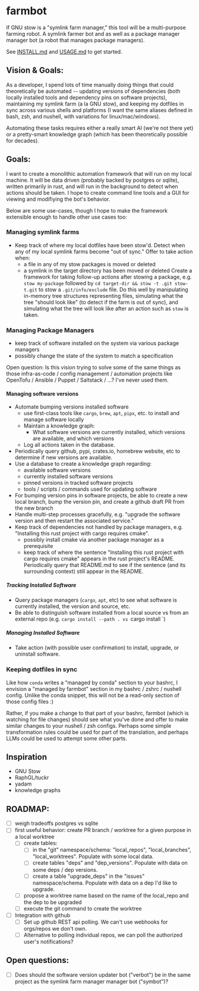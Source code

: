 # farmbot
If GNU stow is a "symlink farm manager," this tool will be a multi-purpose farming robot. A symlink farmer bot and as well as a package manager manager bot (a robot that manages package managers).

See [INSTALL.md](INSTALL.md) and [USAGE.md](USAGE.md) to get started.

## Vision & Goals:
As a developer, I spend lots of time manually doing things that could theoretically be automated -- updating versions of dependencies (both locally installed tools and dependency pins on software projects), maintaining my symlink farm (a la GNU stow), and keeping my dotfiles in sync across various shells and platforms (I want the same aliases defined in bash, zsh, and nushell, with variations for linux/mac/windows).

Automating these tasks requires either a really smart AI (we're not there yet) or a pretty-smart knowledge graph (which has been theoretically possible for decades).

## Goals:
I want to create a monolithic automation framework that will run on my local machine. It will be data driven (probably backed by postgres or sqlite), written primarily in rust, and will run in the background to detect when actions should be taken. I hope to create command line tools and a GUI for viewing and modifiying the bot's behavior.

Below are some use-cases, though I hope to make the framework extensible enough to handle other use cases too:

### Managing symlink farms
- Keep track of where my local dotfiles have been stow'd. Detect when any of my local symlink farms become "out of sync." Offer to take action when:
  - a file in any of my stow packages is moved or deleted
  - a symlink in the target directory has been moved or deleted
Create a framework for taking follow-up actions after stowing a package, e.g. `stow my-package` followed by `cd target-dir && stow -t .git stow-t.git` to stow a `.git/info/exclude` file.
Do this well by manipulating in-memory tree structures representing files, simulating what the tree "should look like" (to detect if the farm is out of sync), and simulating what the tree will look like after an action such as `stow` is taken.

### Managing Package Managers
- keep track of software installed on the system via various package managers
- possibly change the state of the system to match a specification

Open question: Is this vision trying to solve some of the same things as those infra-as-code / config management / automation projects like OpenTofu / Ansible / Puppet / Saltstack / ...? I've never used them.

#### Managing software versions
- Automate bumping versions installed software
  - use first-class tools like `cargo`, `brew`, `apt`, `pipx`, etc. to install and manage software locally
  - Maintain a knowledge graph:
    - What software versions are currently installed, which versions are available, and which versions
  - Log all actions taken in the database.
- Periodically query github, pypi, crates.io, homebrew website, etc to determine if new versions are available.
- Use a database to create a knowledge graph regarding:
  - available software versions
  - currently installed software versions
  - pinned versions in tracked software projects
  - tools / scripts / commands used for updating software
- For bumping version pins in software projects, be able to create a new local branch, bump the version pin, and create a github draft PR from the new branch
- Handle multi-step processes gracefully, e.g. "upgrade the software version and then restart the associated service."
- Keep track of dependencies not handled by package managers, e.g. "Installing this rust project with cargo requires cmake".
  - possibly install cmake via another package manager as a prerequisite
  - keep track of where the sentence "Installing this rust project with cargo requires cmake" appears in the rust project's README. Periodically query that README.md to see if the sentence (and its surrounding context) still appear in the README.

##### Tracking Installed Software
- Query package managers (`cargo`, `apt`, etc) to see what software is currently installed, the version and source, etc.
- Be able to distinguish software installed from a local source vs from an external repo (e.g. `cargo install --path . vs `cargo install <hosted-package>`)

##### Managing Installed Software
- Take action (with possible user confirmation) to install, upgrade, or uninstall software.

### Keeping dotfiles in sync
Like how `conda` writes a "managed by conda" section to your bashrc, I envision a "managed by farmbot"
section in my bashrc / zshrc / nushell config. Unlike the conda snippet, this will not be a read-only section
of those config files :)

Rather, if you make a change to that part of your bashrc, farmbot (which is watching for file changes) should
see what you've done and offer to make similar changes to your nushell / zsh configs.
Perhaps some simple transformation rules could be used for part of the translation,
and perhaps LLMs could be used to attempt some other parts.

## Inspiration
- GNU Stow
- RaphGL/tuckr
- yadam
- knowledge graphs

## ROADMAP:
- [ ] weigh tradeoffs postgres vs sqlite
- [ ] first useful behavior: create PR branch / worktree for a given purpose in a local worktree
  - [ ] create tables:
    - [ ] in the "git" namespace/schema: "local_repos", "local_branches", "local_worktrees". Populate with some local data.
    - [ ] create tables "deps" and "dep_versions". Populate with data on some deps / dep versions. 
    - [ ] create a table "upgrade_deps" in the "issues" namespace/schema. Populate with data on a dep I'd like to upgrade.
  - [ ] propose a worktree name based on the name of the local_repo and the dep to be upgraded
  - [ ] execute the git command to create the worktree
- [ ] Integration with github
  - [ ] Set up github REST api polling. We can't use webhooks for orgs/repos we don't own.
  - [ ] Alternative to polling individual repos, we can poll the authorized user's notifications?

## Open questions:
- [ ] Does should the software version updater bot ("verbot") be in the same project as the symlink farm manager manager bot ("symbot")?
